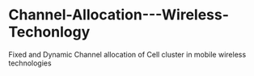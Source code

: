 # Channel-Allocation---Wireless-Techonlogy
Fixed and Dynamic Channel allocation of Cell cluster in mobile wireless technologies
